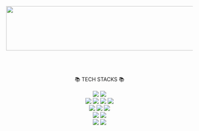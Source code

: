 <a href="https://github.com/devxb/gitanimals">
  <img
    src="https://render.gitanimals.org/lines/hye-long"
    width="1000"
    height="120"
  />
</a>

<br>
<br>
<br>
<br>
<br>

<div align=center>📚 TECH STACKS 📚 </div>
<br>

<div align=center> 
  <img src="https://img.shields.io/badge/typescript-3178C6?style=for-the-badge&logo=typescript&logoColor=white">
  <img src="https://img.shields.io/badge/Next.Js-000000?style=for-the-badge&logo=Next.js&logoColor=white">
  <br>
  <img src="https://img.shields.io/badge/html5-E34F26?style=for-the-badge&logo=html5&logoColor=white"> 
  <img src="https://img.shields.io/badge/css-1572B6?style=for-the-badge&logo=css3&logoColor=white"> 
  <img src="https://img.shields.io/badge/javascript-F7DF1E?style=for-the-badge&logo=javascript&logoColor=black"> 
  <img src="https://img.shields.io/badge/bootstrap-7952B3?style=for-the-badge&logo=bootstrap&logoColor=white">
  <br>

   <img src="https://img.shields.io/badge/react-61DAFB?style=for-the-badge&logo=react&logoColor=black"> 
  <img src="https://img.shields.io/badge/react_native-%2320232a.svg?style=for-the-badge&logo=react&logoColor=%2361DAFB">
  <img src="https://img.shields.io/badge/mysql-4479A1?style=for-the-badge&logo=mysql&logoColor=white"> 
 
  <br>

  <img src="https://img.shields.io/badge/python-3776AB?style=for-the-badge&logo=python&logoColor=white"> 
  <img src="https://img.shields.io/badge/r-276DC3?style=for-the-badge&logo=r&logoColor="white">
  <br>
  <img src="https://img.shields.io/badge/node.js-339933?style=for-the-badge&logo=Node.js&logoColor=white">
  <img src="https://img.shields.io/badge/express-000000?style=for-the-badge&logo=express&logoColor=white">  

</div>
<br>
<br>
<br>
<br>
<br>


</div>
 





